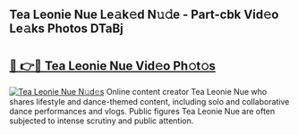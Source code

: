## Tea Leonie Nue Le𝚊k𝚎d N𝚞𝚍e - Part-cbk Vid𝚎o Le𝚊ks Photos DTaBj

# <h2><a href="http://fb33k7.evod.top/?m=Tea+Leonie+Nue">🔗 👉🔴 Tea Leonie Nue Vid𝚎o Ph𝚘t𝚘s</a></h2>

[![Tea Leonie Nue N𝚞d𝚎s](https://i.imgur.com/8V9OHl7.gif)](http://fb33k7.evod.top/?m=Tea+Leonie+Nue)
Online content creator Tea Leonie Nue who shares lifestyle and dance-themed content, including solo and collaborative dance performances and vlogs. Public figures Tea Leonie Nue are often subjected to intense scrutiny and public attention. 

